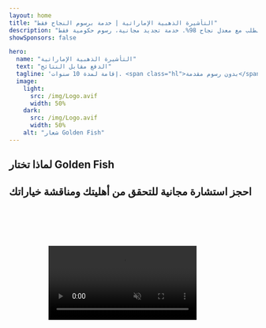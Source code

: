 ```yaml
---
layout: home
title: "التأشيرة الذهبية الإماراتية | خدمة برسوم النجاح فقط"
description: "تأشيرة إقامة مميزة لمدة 10 سنوات بدون رسوم مقدمة - ادفع فقط بعد الموافقة. إدارة كاملة للطلب مع معدل نجاح 98%. خدمة تجديد مجانية، رسوم حكومية فقط."
showSponsors: false

hero:
  name: "التأشيرة الذهبية الإماراتية"
  text: "الدفع مقابل النتائج"
  tagline: 'إقامة لمدة 10 سنوات. <span class="hl">بدون رسوم مقدمة</span> - ادفع فقط بعد الموافقة. معدل نجاح 98%.'
  image:
    light:
      src: /img/Logo.avif
      width: 50%
    dark:
      src: /img/Logo.avif
      width: 50%
    alt: "شعار Golden Fish"
---
```


<FeatureCards :features="[
  {
    title: 'مزايا التأشيرة الذهبية الإماراتية',
    items: [
      'صلاحية لمدة 10 سنوات مع إمكانية التجديد عند الحفاظ على شروط التأهيل',
      '**لا حاجة لدخول الإمارات كل 6 أشهر**',
      'يسمح بتملك 100% من الأعمال التجارية',
      'كفالة أفراد العائلة وعدد غير محدود من العمالة المنزلية',
      'كفالة الأبناء حتى عمر 25 سنة',
      'كفالة الوالدين مشمولة',
      'لا حاجة لكفيل أو صاحب عمل'
    ],
    linkText: 'اقرأ المزيد',
    link: '../../company-registration/golden-visa#key-benefits-of-the-uae-golden-visa',
    icon: {
      light: '/img/iStock-1785818081.avif',
      dark: '/img/iStock-1203821481.avif',
      alt: 'خدمات التأشيرات',
      width: '100%'
    }
  },
  {
    title: 'كيفية الحصول على التأشيرة الذهبية الإماراتية',
    items: [
      'استثمار 2 مليون درهم في عقارات إماراتية',
      'وديعة 2 مليون درهم في صناديق استثمار إماراتية',
      'مشروع تجاري برأس مال 2 مليون درهم',
      'مساهمة سنوية 250 ألف درهم للهيئة الاتحادية للضرائب',
      'المهنيين المؤهلين',
      'أصحاب المواهب المتميزة'
    ],
    linkText: 'اقرأ المزيد',
    link: '../../company-registration/golden-visa#uae-golden-visa-eligibility-and-requirements',
    icon: {
      light: '/img/iStock-1333000394.avif',
      dark: '/img/iStock-584576538.avif',
      alt: 'خدمات التأشيرات',
      width: '10%'
    }
  },
  {
    title: 'عملية التأشيرة الذهبية',
    bullet: '✓',
    items: [
      'تقييم الأهلية الأولي',
      'إعداد وتدقيق المستندات',
      'الفحص الطبي والبصمات',
      'تقديم ومعالجة الطلب',
      'إصدار الهوية الإماراتية والتأشيرة',
      'كفالة تأشيرة العائلة (اختياري)'
    ],
    linkText: 'اقرأ المزيد',
    link: '../../company-registration/golden-visa#uae-golden-visa-application-process',
    icon: {
      light: '/img/ILON MASK ID.webp',
      dark: '/img/ILON MASK ID.webp',
      alt: 'خدمات التأشيرات',
      width: '100%'
    }
  }
]" />

## لماذا تختار Golden Fish

<BenefitsList :features="[
  {
    icon: '💰',
    title: 'رسوم على أساس النجاح',
    text: '**لا يوجد دفع حتى الموافقة على التأشيرة الذهبية الخاصة بك.** شفافية كاملة بدون تكاليف خفية.'
  },
  {
    icon: '📈',
    title: 'معدل نجاح مُثبت',
    text: 'معدل موافقة 98٪ مع مئات التأشيرات الذهبية الصادرة من خلال معالجتنا المتميزة.'
  },
  {
    icon: '📋',
    title: 'إدارة شاملة',
    text: 'معالجة شاملة من التوثيق إلى إصدار التأشيرة، مع الاهتمام بجميع التفاصيل.'
  },
  {
    icon: '👨‍💼',
    title: 'خبرة محلية في الإمارات',
    text: 'متخصصون متفرغون في دبي يقدمون التوجيه الخبير في كل خطوة من العملية.'
  },
  {
    icon: '🔍',
    title: 'معالجة متميزة',
    text: 'تواصل مباشر مع السلطات وقنوات سريعة للحصول على موافقات أسرع.'
  },
  {
    icon: '🔄',
    title: 'دعم التجديد',
    text: 'مساعدة مجانية في تجديد التأشيرة مع **رسوم وكالة صفرية** - رسوم حكومية فقط.'
  }
]" />

## احجز استشارة مجانية للتحقق من أهليتك ومناقشة خياراتك

<video  autoplay muted playsinline style="padding: 80px" >
  <source src="/img/iStock-2185912341.mp4" type="video/mp4">
</video>

<ContactFormModal formName="Golden Visa [offer]" buttonText="احصل على استشارة مجانية" :services="[
  '🏠 استثمار بقيمة 2 مليون درهم في عقارات الإمارات',
  '💰 وديعة بقيمة 2 مليون درهم في صناديق الاستثمار الإماراتية',
  '🏢 مشروع تجاري برأس مال 2 مليون درهم',
  '📈 مساهمة سنوية للهيئة الاتحادية للضرائب بقيمة 250 ألف درهم',
  '👨‍💼 المهنيون المؤهلون',
  '🎯 المواهب المتميزة',]"/>

<!-- <ImageGrid :images="[
  { src: '/img/ILON MASK ID.webp', href: './immigration.md', alt: 'الهجرة إلى الإمارات' },
  { src: '/img/ILON MASK ID.webp', href: './immigration.md', alt: 'الهجرة إلى الإمارات' },
]"/> -->
